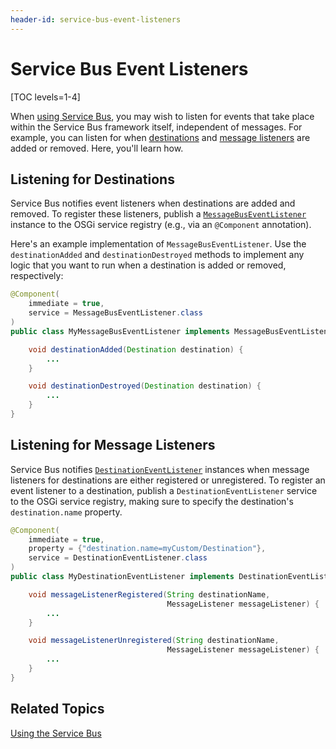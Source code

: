 ```yaml
---
header-id: service-bus-event-listeners
---
```


# Service Bus Event Listeners

[TOC levels=1-4]

When 
[using Service Bus](/docs/7-2/frameworks/-/knowledge_base/f/using-the-service-bus), 
you may wish to listen for events that take place within the Service Bus 
framework itself, independent of messages. For example, you can listen for when 
[destinations](/docs/7-2/frameworks/-/knowledge_base/f/using-the-service-bus#messaging-destinations) 
and 
[message listeners](/docs/7-2/frameworks/-/knowledge_base/f/using-the-service-bus#message-listeners) 
are added or removed. Here, you'll learn how. 

## Listening for Destinations

Service Bus notifies event listeners when destinations are added and removed. To 
register these listeners, publish a 
[`MessageBusEventListener`](@platform-ref@/7.2-latest/javadocs/portal-kernel/com/liferay/portal/kernel/messaging/MessageBusEventListener.html) 
instance to the OSGi service registry (e.g., via an `@Component` annotation).

Here's an example implementation of `MessageBusEventListener`. Use the 
`destinationAdded` and `destinationDestroyed` methods to implement any logic 
that you want to run when a destination is added or removed, respectively: 

```java
@Component(
    immediate = true,
    service = MessageBusEventListener.class
)
public class MyMessageBusEventListener implements MessageBusEventListener {

    void destinationAdded(Destination destination) {
        ...
    }

    void destinationDestroyed(Destination destination) {
        ...
    }
}
```

## Listening for Message Listeners

Service Bus notifies 
[`DestinationEventListener`](@platform-ref@/7.2-latest/javadocs/portal-kernel/com/liferay/portal/kernel/messaging/DestinationEventListener.html) 
instances when message listeners for destinations are either registered or 
unregistered. To register an event listener to a destination, publish a 
`DestinationEventListener` service to the OSGi service registry, making sure to 
specify the destination's `destination.name` property. 

```java
@Component(
    immediate = true,
    property = {"destination.name=myCustom/Destination"},
    service = DestinationEventListener.class
)
public class MyDestinationEventListener implements DestinationEventListener {

    void messageListenerRegistered(String destinationName,
                                   MessageListener messageListener) {
        ...
    }

    void messageListenerUnregistered(String destinationName,
                                   MessageListener messageListener) {
        ...
    }
}
```

## Related Topics

[Using the Service Bus](/docs/7-2/frameworks/-/knowledge_base/f/using-the-service-bus)
